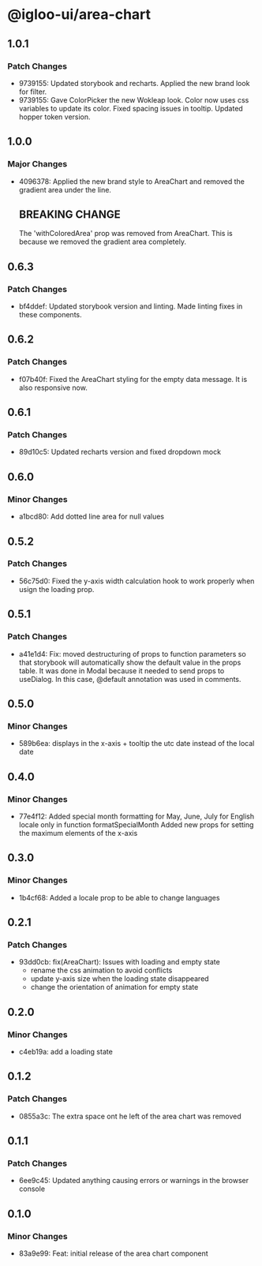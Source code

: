 # @igloo-ui/area-chart

## 1.0.1

### Patch Changes

- 9739155: Updated storybook and recharts. Applied the new brand look for filter.
- 9739155: Gave ColorPicker the new Wokleap look. Color now uses css variables to update its color. Fixed spacing issues in tooltip. Updated hopper token version.

## 1.0.0

### Major Changes

- 4096378: Applied the new brand style to AreaChart and removed the gradient area under the line.

  ## BREAKING CHANGE

  The 'withColoredArea' prop was removed from AreaChart. This is because we removed the gradient area completely.

## 0.6.3

### Patch Changes

- bf4ddef: Updated storybook version and linting. Made linting fixes in these components.

## 0.6.2

### Patch Changes

- f07b40f: Fixed the AreaChart styling for the empty data message. It is also responsive now.

## 0.6.1

### Patch Changes

- 89d10c5: Updated recharts version and fixed dropdown mock

## 0.6.0

### Minor Changes

- a1bcd80: Add dotted line area for null values

## 0.5.2

### Patch Changes

- 56c75d0: Fixed the y-axis width calculation hook to work properly when usign the loading prop.

## 0.5.1

### Patch Changes

- a41e1d4: Fix: moved destructuring of props to function parameters so that storybook will automatically show the default value in the props table. It was done in Modal because it needed to send props to useDialog. In this case, @default annotation was used in comments.

## 0.5.0

### Minor Changes

- 589b6ea: displays in the x-axis + tooltip the utc date instead of the local date

## 0.4.0

### Minor Changes

- 77e4f12: Added special month formatting for May, June, July for English locale only in function formatSpecialMonth
  Added new props for setting the maximum elements of the x-axis

## 0.3.0

### Minor Changes

- 1b4cf68: Added a locale prop to be able to change languages

## 0.2.1

### Patch Changes

- 93dd0cb: fix(AreaChart): Issues with loading and empty state
  - rename the css animation to avoid conflicts
  - update y-axis size when the loading state disappeared
  - change the orientation of animation for empty state

## 0.2.0

### Minor Changes

- c4eb19a: add a loading state

## 0.1.2

### Patch Changes

- 0855a3c: The extra space ont he left of the area chart was removed

## 0.1.1

### Patch Changes

- 6ee9c45: Updated anything causing errors or warnings in the browser console

## 0.1.0

### Minor Changes

- 83a9e99: Feat: initial release of the area chart component
